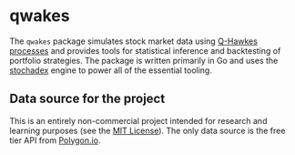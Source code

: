 # qwakes

The `qwakes` package simulates stock market data using [Q-Hawkes processes](https://arxiv.org/abs/1509.07710) and provides tools for statistical inference and backtesting of portfolio strategies. The package is written primarily in Go and uses the [stochadex](https://github.com/umbralcalc/stochadex) engine to power all of the essential tooling.

## Data source for the project

This is an entirely non-commercial project intended for research and learning purposes (see the [MIT License](LICENSE)). The only data source is the free tier API from [Polygon.io](https://polygon.io/).
